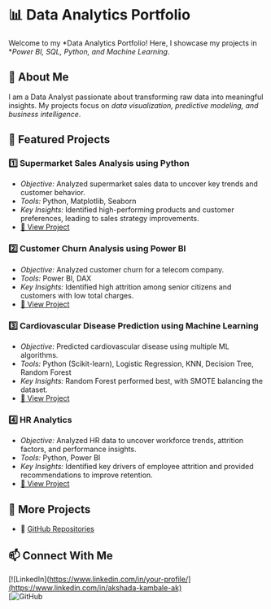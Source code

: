 # 📊 Data Analytics Portfolio  
Welcome to my *Data Analytics Portfolio! Here, I showcase my projects in **Power BI, SQL, Python, and Machine Learning*.  

## 🔹 About Me  
I am a Data Analyst passionate about transforming raw data into meaningful insights. My projects focus on *data visualization, predictive modeling, and business intelligence*.  

## 🚀 Featured Projects  

### 1️⃣ Supermarket Sales Analysis using Python  
- *Objective:* Analyzed supermarket sales data to uncover key trends and customer behavior.  
- *Tools:* Python, Matplotlib, Seaborn  
- *Key Insights:* Identified high-performing products and customer preferences, leading to sales strategy improvements.  
- [🔗 View Project](https://github.com/Akshadakambale/Python_project) 

### 2️⃣ Customer Churn Analysis using Power BI  
- *Objective:* Analyzed customer churn for a telecom company.  
- *Tools:* Power BI, DAX  
- *Key Insights:* Identified high attrition among senior citizens and customers with low total charges.  
- [🔗 View Project](https://github.com/Akshadakambale/powerbi_project)

### 3️⃣ Cardiovascular Disease Prediction using Machine Learning  
- *Objective:* Predicted cardiovascular disease using multiple ML algorithms.  
- *Tools:* Python (Scikit-learn), Logistic Regression, KNN, Decision Tree, Random Forest  
- *Key Insights:* Random Forest performed best, with SMOTE balancing the dataset.  
- [🔗 View Project](https://github.com/Akshadakambale/Machine_Learning_project)

### 4️⃣ HR Analytics  
- *Objective:* Analyzed HR data to uncover workforce trends, attrition factors, and performance insights.  
- *Tools:* Python, Power BI  
- *Key Insights:* Identified key drivers of employee attrition and provided recommendations to improve retention.  
- [🔗 View Project](https://github.com/Akshadakambale/HR-ANALYTICS-DASHBOARD)

## 📂 More Projects  
- 🔹 [GitHub Repositories](https://github.com/Akshadakambale?tab=repositories)  

## 📫 Connect With Me  
[![LinkedIn](https://www.linkedin.com/in/your-profile/](https://www.linkedin.com/in/akshada-kambale-ak)  
[![GitHub](https://github.com/Akshadakambale)
